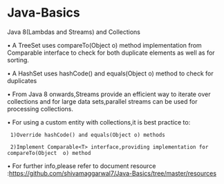 # Java-Basics
Java 8(Lambdas and Streams) and Collections

•	A TreeSet uses compareTo(Object o) method implementation from Comparable<T> interface to check for both duplicate elements as well as for sorting.
  
•	A HashSet uses hashCode() and equals(Object o) method to  check for duplicates

•	From Java 8 onwards,Streams provide an efficient way to iterate over collections and for large data sets,parallel streams can be used for processing collections.

•	For using a custom entity with collections,it is best practice to:
     
     1)Override hashCode() and equals(Object o) methods
     
     2)Implement Comparable<T> interface,providing implementation for compareTo(Object  o) method
     
 •	For further info,please refer to document resource
    :https://github.com/shivamaggarwal7/Java-Basics/tree/master/resources

